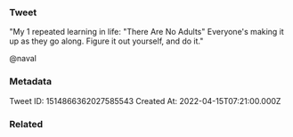 ### Tweet
"My 1 repeated learning in life: "There Are No Adults" Everyone's making it up as they go along. Figure it out yourself, and do it."

@naval

### Metadata
Tweet ID: 1514866362027585543
Created At: 2022-04-15T07:21:00.000Z

### Related

